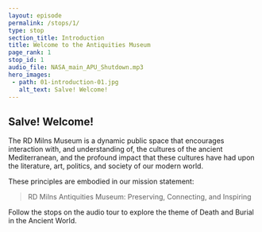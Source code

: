 ```yaml
---
layout: episode
permalink: /stops/1/
type: stop
section_title: Introduction
title: Welcome to the Antiquities Museum
page_rank: 1
stop_id: 1
audio_file: NASA_main_APU_Shutdown.mp3
hero_images:
 - path: 01-introduction-01.jpg
   alt_text: Salve! Welcome!
---
```


## Salve! Welcome! 

The RD Milns Museum is a dynamic public space that encourages interaction with, and understanding of, the cultures of the ancient Mediterranean, and the profound impact that these cultures have had upon the literature, art, politics, and society of our modern world.

These principles are embodied in our mission statement:

> RD Milns Antiquities Museum: Preserving, Connecting, and Inspiring

Follow the stops on the audio tour to explore the theme of Death and Burial in the Ancient World.